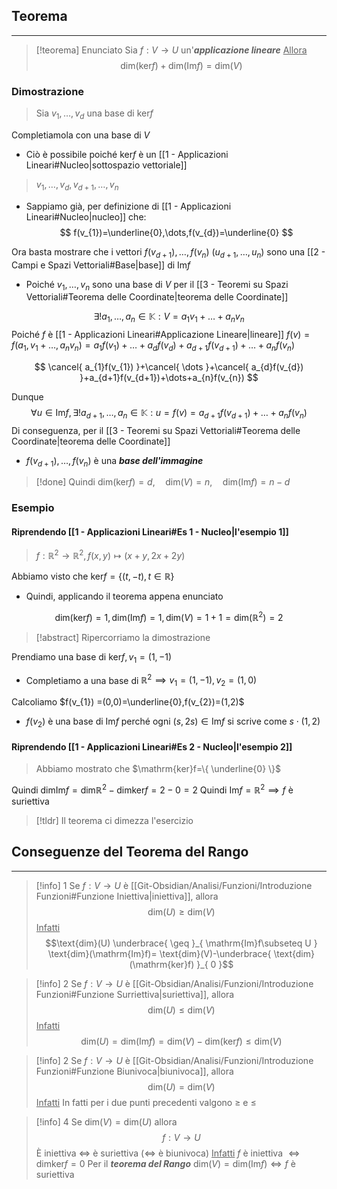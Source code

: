 ## Teorema
---
>[!teorema] Enunciato
>Sia $f:V\to U$ un'***applicazione lineare***
><u>Allora</u>
>$$\text{dim}(\mathrm{ker}f)+\text{dim}(\mathrm{Im}f)=\text{dim}(V)$$

### Dimostrazione
>Sia $v_{1},\dots,v_{d}$ una base di $\mathrm{ker}f$

Completiamola con una base di $V$
- Ciò è possibile poiché $\mathrm{ker}f$ è un [[1 - Applicazioni Lineari#Nucleo|sottospazio vettoriale]]

>$v_{1},\dots,v_{d},v_{d+1},\dots,v_{n}$

- Sappiamo già, per definizione di [[1 - Applicazioni Lineari#Nucleo|nucleo]] che:
$$
f(v_{1})=\underline{0},\dots,f(v_{d})=\underline{0}
$$

Ora basta mostrare che i vettori $f(v_{d+1}),\dots,f(v_{n})$ ($u_{d+1},\dots,u_{n}$) sono una [[2 - Campi e Spazi Vettoriali#Base|base]] di $\mathrm{Im}f$
- Poiché $v_{1},\dots,v_{n}$ sono una base di $V$ per il [[3 - Teoremi su Spazi Vettoriali#Teorema delle Coordinate|teorema delle Coordinate]]

$$
\exists!a_{1},\dots,a_{n}\in\mathbb{K}:V =a_{1}v_{1}+\dots+a_{n}v_{n}
$$
Poiché $f$ è [[1 - Applicazioni Lineari#Applicazione Lineare|lineare]] $f(v)=f(a_{1},v_{1}+\dots,a_{n}v_{n})=a_{1}f(v_{1})+\dots+a_{d}f(v_{d})+a_{d+1}f(v_{d+1})+\dots+a_{n}f(v_{n})$

$$
\cancel{ a_{1}f(v_{1}) }+\cancel{ \dots }+\cancel{ a_{d}f(v_{d}) }+a_{d+1}f(v_{d+1})+\dots+a_{n}f(v_{n})
$$

Dunque
$$
\forall u\in\mathrm{Im}f, \exists! a_{d+1},\dots,a_{n}\in\mathbb{K}:u=f(v)=a_{d+1}f(v_{d+1})+\dots+a_{n}f(v_{n})
$$
Di conseguenza, per il [[3 - Teoremi su Spazi Vettoriali#Teorema delle Coordinate|teorema delle Coordinate]]
- $f(v_{d+1}),\dots,f(v_{n})$ è una ***base dell'immagine***

>[!done] Quindi $\text{dim}(\mathrm{ker}f)=d,\quad\text{dim}(V)=n,\quad\text{dim}(\mathrm{Im}f)=n-d$

### Esempio
#### Riprendendo [[1 - Applicazioni Lineari#Es 1 - Nucleo|l'esempio 1]] 
>$f:\mathbb{R}^2\to\mathbb{R}^2, f(x,y)\mapsto (x+y,2x+2y)$

Abbiamo visto che $\mathrm{ker}f=\{ (t,-t),t\in\mathbb{R} \}$
- Quindi, applicando il teorema appena enunciato

$$
\text{dim}(\mathrm{ker}f) = 1, \text{dim}(\mathrm{Im}f)=1, \text{dim} (V)=1+1 = \text{dim}(\mathbb{R}^2) = 2
$$

>[!abstract] Ripercorriamo la dimostrazione

Prendiamo una base di $\mathrm{ker}f, v_{1}=(1,-1)$
- Completiamo a una base di $\mathbb{R}^2\implies v_{1}=(1,-1),v_{2}=(1,0)$

Calcoliamo $f(v_{1}) =(0,0)=\underline{0},f(v_{2})=(1,2)$
- $f(v_{2})$ è una base di $\mathrm{Im}f$ perché ogni $(s,2s)\in\mathrm{Im}f$ si scrive come $s\cdot(1,2)$

#### Riprendendo [[1 - Applicazioni Lineari#Es 2 - Nucleo|l'esempio 2]]
>Abbiamo mostrato che $\mathrm{ker}f=\{ \underline{0} \}$

Quindi $\text{dim}\mathrm{Im}f=\text{dim}\mathbb{R}^2-\text{dim}\mathrm{ker}f =2-0=2$
Quindi $\mathrm{Im}f=\mathbb{R}^2\implies f$ è suriettiva

>[!tldr] Il teorema ci dimezza l'esercizio

## Conseguenze del Teorema del Rango
---
>[!info] 1
>Se $f:V\to U$ è [[Git-Obsidian/Analisi/Funzioni/Introduzione Funzioni#Funzione Iniettiva|iniettiva]], allora
>$$\text{dim}(U)\geq \text{dim}(V)$$
><u>Infatti</u>
>$$\text{dim}(U) \underbrace{ \geq }_{ \mathrm{Im}f\subseteq U } \text{dim}(\mathrm{Im}f)= \text{dim}(V)-\underbrace{ \text{dim}(\mathrm{ker}f) }_{ 0 }$$

>[!info] 2
>Se $f:V\to U$ è [[Git-Obsidian/Analisi/Funzioni/Introduzione Funzioni#Funzione Surriettiva|suriettiva]], allora
>$$\text{dim}(U)\leq \text{dim}(V)$$
><u>Infatti</u>
>$$\text{dim}(U) = \text{dim}(\mathrm{Im}f) = \text{dim}(V)-\text{dim}(\mathrm{ker}f)\leq\text{dim} (V)$$

>[!info] 2
>Se $f:V\to U$ è [[Git-Obsidian/Analisi/Funzioni/Introduzione Funzioni#Funzione Biunivoca|biunivoca]], allora
>$$\text{dim}(U) = \text{dim}(V)$$
><u>Infatti</u>
>In fatti per i due punti precedenti valgono $\geq$ e $\leq$

>[!info] 4
>Se $\text{dim}(V)=\text{dim}(U)$ allora
>$$f:V\to U$$
>È iniettiva $\iff$ è suriettiva ($\iff$ è biunivoca)
><u>Infatti</u>
>$f$ è iniettiva $\iff\text{dim}\mathrm{ker}f=0$
>Per il ***teorema del Rango*** $\text{dim}(V)=\text{dim}(\mathrm{Im}f) \iff f$ è suriettiva 

